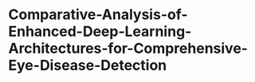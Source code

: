 # Comparative-Analysis-of-Enhanced-Deep-Learning-Architectures-for-Comprehensive-Eye-Disease-Detection